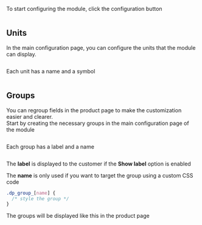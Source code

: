 To start configuring the module, click the configuration button  

<img srcset="./images/install.jpg 2x" class="border">

## Units
In the main configuration page, you can configure the units that the module can display.

<img srcset="./images/units.jpg 2x">

Each unit has a name and a symbol

<img srcset="./images/unit-edit.jpg 2x">

## Groups
You can regroup fields in the product page to make the customization easier and clearer.  
Start by creating the necessary groups in the main configuration page of the module

<img srcset="./images/groups.jpg 2x">

Each group has a label and a name

<img srcset="./images/group-edit.jpg 2x">

The **label** is displayed to the customer if the **Show label** option is enabled  

The **name** is only used if you want to target the group 
using a custom CSS code
```css
.dp_group_[name] {
  /* style the group */
}
```

The groups will be displayed like this in the product page

<img srcset="./images/groups-preview.jpg 2x" class="border">
